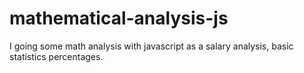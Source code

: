 # mathematical-analysis-js
I going some math analysis with javascript as a salary analysis, basic statistics percentages.
